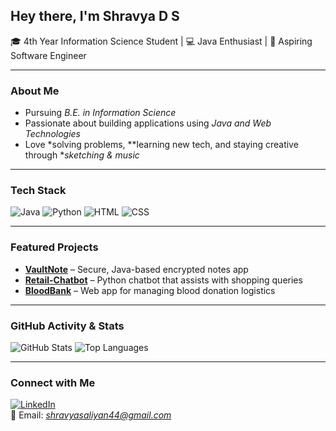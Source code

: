 ##  Hey there, I'm Shravya D S

🎓 4th Year Information Science Student | 💻 Java Enthusiast | 🚀 Aspiring Software Engineer

---

###  About Me
- Pursuing *B.E. in Information Science*
- Passionate about building applications using *Java and Web Technologies*
- Love *solving problems, **learning new tech, and staying creative through **sketching & music*

---

###  Tech Stack
![Java](https://img.shields.io/badge/Java-ED8B00?style=for-the-badge&logo=java&logoColor=white)
![Python](https://img.shields.io/badge/Python-3776AB?style=for-the-badge&logo=python&logoColor=white)
![HTML](https://img.shields.io/badge/HTML-E34F26?style=for-the-badge&logo=html5&logoColor=white)
![CSS](https://img.shields.io/badge/CSS-1572B6?style=for-the-badge&logo=css3&logoColor=white)

---

###  Featured Projects
- **[VaultNote](https://github.com/ShravyaDS/VaultNote)** – Secure, Java-based encrypted notes app
- **[Retail-Chatbot](https://github.com/ShravyaDS/Retail-Chatbot)** – Python chatbot that assists with shopping queries
- **[BloodBank](https://github.com/ShravyaDS/BloodBank)** – Web app for managing blood donation logistics


---

###  GitHub Activity & Stats
![GitHub Stats](https://github-readme-stats.vercel.app/api?username=ShravyaDS&show_icons=true&theme=radical)
![Top Languages](https://github-readme-stats.vercel.app/api/top-langs/?username=ShravyaDS&layout=compact&theme=radical)

---

###  Connect with Me
[![LinkedIn](https://img.shields.io/badge/LinkedIn-blue?style=for-the-badge&logo=linkedin)](https://linkedin.com/in/shravya-ds)  
📧 Email: *shravyasaliyan44@gmail.com*

